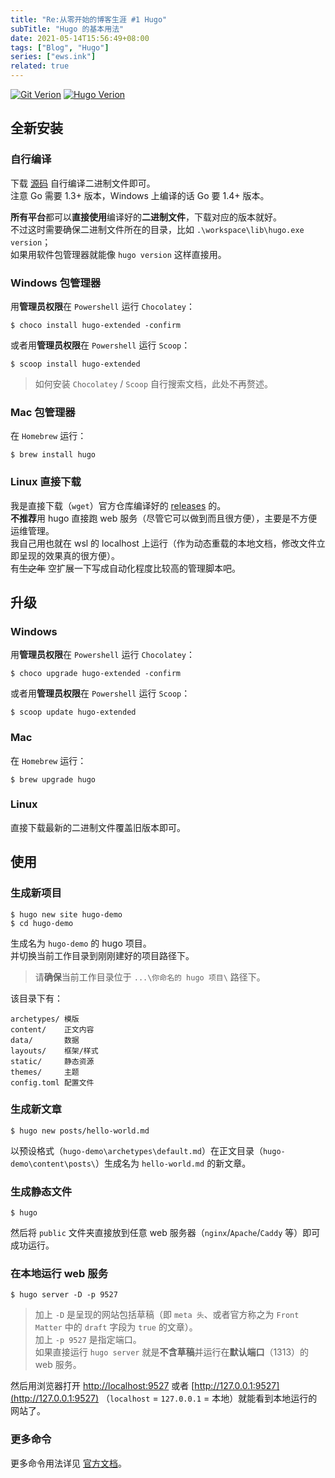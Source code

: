 ```yaml
---
title: "Re:从零开始的博客生涯 #1 Hugo"
subTitle: "Hugo 的基本用法"
date: 2021-05-14T15:56:49+08:00
tags: ["Blog", "Hugo"]
series: ["ews.ink"]
related: true
---
```


<a href="https://git-scm.com/downloads"><img src="https://img.shields.io/badge/git_version-v2.31.1-blue.svg?logo=git&logoColor=fff" alt="Git Verion" data-sticker /></a> <a href="https://github.com/gohugoio/hugo/releases"><img src="https://img.shields.io/badge/hugo_version-v0.83.1%2fextended-blue.svg?logo=hugo&logoColor=fff" alt="Hugo Verion" data-sticker /></a>

## 全新安装
### 自行编译
下载 [源码](https://github.com/gohugoio/hugo) 自行编译二进制文件即可。  
注意 Go 需要 1.3+ 版本，Windows 上编译的话 Go 要 1.4+ 版本。  

**所有平台**都可以**直接使用**编译好的**二进制文件**，下载对应的版本就好。  
不过这时需要确保二进制文件所在的目录，比如 `.\workspace\lib\hugo.exe version`；  
如果用软件包管理器就能像 `hugo version` 这样直接用。

### Windows 包管理器
用**管理员权限**在 `Powershell` 运行 `Chocolatey`：  
```shell
$ choco install hugo-extended -confirm
```

或者用**管理员权限**在 `Powershell` 运行 `Scoop`：  
```shell
$ scoop install hugo-extended
```

> 如何安装 `Chocolatey` / `Scoop` 自行搜索文档，此处不再赘述。  

### Mac 包管理器
在 `Homebrew` 运行：  
```shell
$ brew install hugo
```

### Linux 直接下载
我是直接下载（`wget`）官方仓库编译好的 [releases](https://github.com/gohugoio/hugo/releases) 的。  
**不推荐**用 hugo 直接跑 web 服务（尽管它可以做到而且很方便），主要是不方便运维管理。  
我自己用也就在 wsl 的 localhost 上运行（作为动态重载的本地文档，修改文件立即呈现的效果真的很方便）。  
有~~生之年~~ 空扩展一下写成自动化程度比较高的管理脚本吧。  

## 升级
### Windows
用**管理员权限**在 `Powershell` 运行 `Chocolatey`：  
```shell
$ choco upgrade hugo-extended -confirm
```

或者用**管理员权限**在 `Powershell` 运行 `Scoop`：  
```shell
$ scoop update hugo-extended
```

### Mac
在 `Homebrew` 运行：  
```shell
$ brew upgrade hugo
```

### Linux
直接下载最新的二进制文件覆盖旧版本即可。  

## 使用
### 生成新项目
```shell
$ hugo new site hugo-demo
$ cd hugo-demo
```
生成名为 `hugo-demo` 的 hugo 项目。  
并切换当前工作目录到刚刚建好的项目路径下。  

> 请**确保**当前工作目录位于 `...\你命名的 hugo 项目\` 路径下。  

该目录下有：  
```
archetypes/ 模版
content/    正文内容
data/       数据
layouts/    框架/样式
static/     静态资源
themes/     主题
config.toml 配置文件
```

### 生成新文章
```shell
$ hugo new posts/hello-world.md
```
以预设格式（`hugo-demo\archetypes\default.md`）在正文目录（`hugo-demo\content\posts\`）生成名为 `hello-world.md` 的新文章。  

### 生成静态文件
```shell
$ hugo
```
然后将 `public` 文件夹直接放到任意 web 服务器（`nginx`/`Apache`/`Caddy` 等）即可成功运行。  

### 在本地运行 web 服务
```shell
$ hugo server -D -p 9527
```

> 加上 `-D` 是呈现的网站包括草稿（即 `meta 头`、或者官方称之为 `Front Matter` 中的 `draft` 字段为 `true` 的文章）。  
> 加上 `-p 9527` 是指定端口。  
> 如果直接运行 `hugo server` 就是**不含草稿**并运行在**默认端口**（1313）的 web 服务。  

然后用浏览器打开 [http://localhost:9527](http://localhost:9527) 或者 [http://127.0.0.1:9527](http://127.0.0.1:9527) （`localhost` = `127.0.0.1` = 本地）就能看到本地运行的网站了。  

### 更多命令
更多命令用法详见 [官方文档](https://www.gohugo.org/doc/overview/usage/)。  